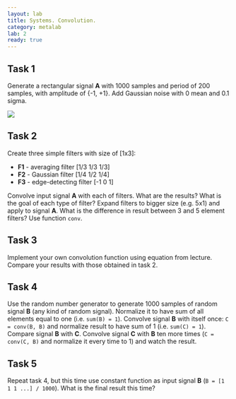 ```yaml
---
layout: lab
title: Systems. Convolution.
category: metalab
lab: 2
ready: true
---
```


## Task 1

Generate a rectangular signal **A** with 1000 samples and period of 200 samples, with amplitude of 
{-1, +1}. Add Gaussian noise with 0 mean and 0.1 sigma. 

![]({{site.baseurl}}/public/2_fn.png)

## Task 2

Create three simple filters with size of [1x3]:

* **F1** - averaging filter [1/3 1/3 1/3]
* **F2** - Gaussian filter [1/4 1/2 1/4]
* **F3** - edge-detecting filter [-1 0 1]

Convolve input signal **A** with each of filters. What are the results? 
What is the goal of each type of filter? Expand filters to bigger size (e.g. 5x1) 
and apply to signal **A**. What is the difference in result between 3 and 5 element filters? 
Use function `conv`.

## Task 3

Implement your own convolution function using equation from lecture. 
Compare your results with those obtained in task 2. 

## Task 4

Use the random number generator to generate 1000 samples of random signal **B**
(any kind of random signal). Normalize it to have sum of all elements equal 
to one (i.e. `sum(B) = 1`). Convolve signal **B** with itself once: `C = conv(B, B)`
and normalize result to have sum of 1 (i.e. `sum(C) = 1`). Compare signal 
**B** with **C**. Convolve signal **C** with **B** ten more times (`C = conv(C, B)` 
and normalize it every time to 1) and watch the result. 

## Task 5

Repeat task 4, but this time use constant function as input signal **B** (`B = [1 1 1 ...] / 1000`). 
What is the final result this time? 
